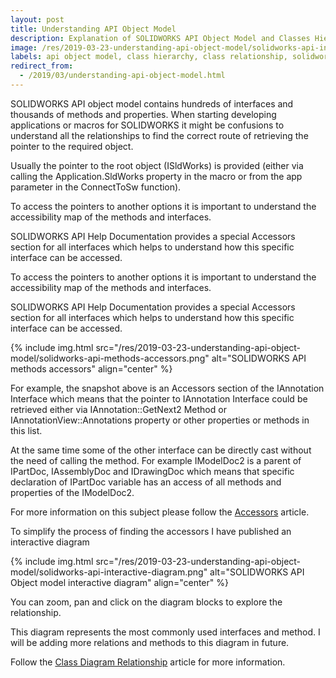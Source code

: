 ```yaml
---
layout: post
title: Understanding API Object Model
description: Explanation of SOLIDWORKS API Object Model and Classes Hierarchy
image: /res/2019-03-23-understanding-api-object-model/solidworks-api-interactive-diagram.png
labels: api object model, class hierarchy, class relationship, solidworks api, 
redirect_from:
  - /2019/03/understanding-api-object-model.html
---
```

SOLIDWORKS API object model contains hundreds of interfaces and thousands of methods and properties. When starting developing applications or macros for SOLIDWORKS it might be confusions to understand all the relationships to find the correct route of retrieving the pointer to the required object.

Usually the pointer to the root object (ISldWorks) is provided (either via calling the Application.SldWorks property in the macro or from the app parameter in the ConnectToSw function).

To access the pointers to another options it is important to understand the accessibility map of the methods and interfaces.

SOLIDWORKS API Help Documentation provides a special Accessors section for all interfaces which helps to understand how this specific interface can be accessed.

To access the pointers to another options it is important to understand the accessibility map of the methods and interfaces.

SOLIDWORKS API Help Documentation provides a special Accessors section for all interfaces which helps to understand how this specific interface can be accessed.

{% include img.html src="/res/2019-03-23-understanding-api-object-model/solidworks-api-methods-accessors.png" alt="SOLIDWORKS API methods accessors" align="center" %}

For example, the snapshot above is an Accessors section of the IAnnotation Interface which means that the pointer to IAnnotation Interface could be retrieved either via IAnnotation::GetNext2 Method or IAnnotationView::Annotations property or other properties or methods in this list.

At the same time some of the other interface can be directly cast without the need of calling the method. For example IModelDoc2 is a parent of IPartDoc, IAssemblyDoc and IDrawingDoc which means that specific declaration of IPartDoc variable has an access of all methods and properties of the IModelDoc2.

For more information on this subject please follow the [Accessors](https://www.codestack.net/solidworks-api/getting-started/api-object-model/accessors/) article.

To simplify the process of finding the accessors I have published an interactive diagram

{% include img.html src="/res/2019-03-23-understanding-api-object-model/solidworks-api-interactive-diagram.png" alt="SOLIDWORKS API Object model interactive diagram" align="center" %}

You can zoom, pan and click on the diagram blocks to explore the relationship.

This diagram represents the most commonly used interfaces and method. I will be adding more relations and methods to this diagram in future.

Follow the [Class Diagram Relationship](https://www.codestack.net/solidworks-api/getting-started/api-object-model/class-diagram/) article for more information.